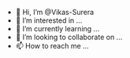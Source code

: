 - 👋 Hi, I’m @Vikas-Surera
- 👀 I’m interested in ...
- 🌱 I’m currently learning ...
- 💞️ I’m looking to collaborate on ...
- 📫 How to reach me ...

<!---
Vikas-Surera/Vikas-Surera is a ✨ special ✨ repository because its `README.md` (this file) appears on your GitHub profile.
You can click the Preview link to take a look at your changes.
--->
